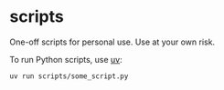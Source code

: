 # scripts

One-off scripts for personal use. Use at your own risk.

To run Python scripts, use [uv](https://docs.astral.sh/uv/getting-started/installation/):

```
uv run scripts/some_script.py
```
